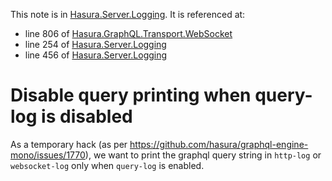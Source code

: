 This note is in [Hasura.Server.Logging](https://github.com/hasura/graphql-engine/blob/master/server/src-lib/Hasura/Server/Logging.hs#L261).
It is referenced at:
  - line 806 of [Hasura.GraphQL.Transport.WebSocket](https://github.com/hasura/graphql-engine/blob/master/server/src-lib/Hasura/GraphQL/Transport/WebSocket.hs#L806)
  - line 254 of [Hasura.Server.Logging](https://github.com/hasura/graphql-engine/blob/master/server/src-lib/Hasura/Server/Logging.hs#L254)
  - line 456 of [Hasura.Server.Logging](https://github.com/hasura/graphql-engine/blob/master/server/src-lib/Hasura/Server/Logging.hs#L456)

# Disable query printing when query-log is disabled

As a temporary hack (as per https://github.com/hasura/graphql-engine-mono/issues/1770),
we want to print the graphql query string in `http-log` or `websocket-log` only
when `query-log` is enabled.

